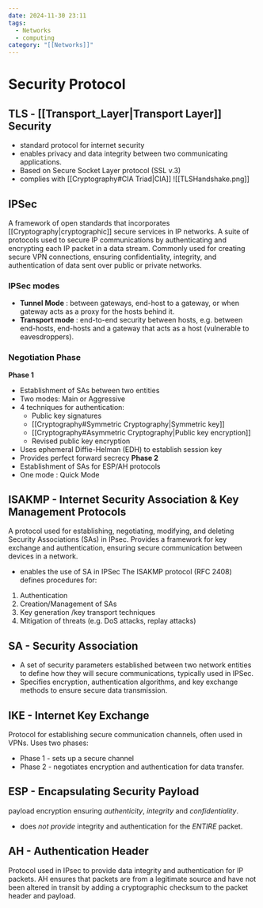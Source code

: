 ```yaml
---
date: 2024-11-30 23:11
tags:
  - Networks
  - computing
category: "[[Networks]]"
---
```

# Security Protocol
## TLS - [[Transport_Layer|Transport Layer]] Security
- standard protocol for internet security
- enables privacy and data integrity between two communicating applications.
- Based on Secure Socket Layer protocol (SSL v.3)
- complies with [[Cryptography#CIA Triad|CIA]] ![[TLSHandshake.png]]
## IPSec
A framework of open standards that incorporates [[Cryptography|cryptographic]] secure services in IP networks.
A suite of protocols used to secure IP communications by authenticating and encrypting each IP packet in a data stream.
Commonly used for creating secure VPN connections, ensuring confidentiality, integrity, and authentication of data sent over public or private networks.
### IPSec modes
- **Tunnel Mode** : between gateways, end-host to a gateway, or when gateway acts as a proxy for the hosts behind it.
- **Transport mode** : end-to-end security between hosts, e.g. between end-hosts, end-hosts and a gateway that acts as a host (vulnerable to eavesdroppers).
### Negotiation Phase
**Phase 1**
- Establishment of SAs between two entities
- Two modes: Main or Aggressive
- 4 techniques for authentication:
	- Public key signatures
	- [[Cryptography#Symmetric Cryptography|Symmetric key]]
	- [[Cryptography#Asymmetric Cryptography|Public key encryption]]
	- Revised public key encryption
- Uses ephemeral Diffie-Helman (EDH) to establish session key
- Provides perfect forward secrecy
**Phase 2**
- Establishment of SAs for ESP/AH protocols
- One mode : Quick Mode

## ISAKMP - Internet Security Association & Key Management Protocols
A protocol used for establishing, negotiating, modifying, and deleting Security Associations (SAs) in IPsec.
Provides a framework for key exchange and authentication, ensuring secure communication between devices in a network.
- enables the use of SA in IPSec
The ISAKMP protocol (RFC 2408) defines procedures for:
1. Authentication 
2. Creation/Management of SAs 
3. Key generation /key transport techniques 
4. Mitigation of threats (e.g. DoS attacks, replay attacks)
## SA - Security Association
- A set of security parameters established between two network entities to define how they will secure communications, typically used in IPSec.
- Specifies encryption, authentication algorithms, and key exchange methods to ensure secure data transmission.

## IKE - Internet Key Exchange
Protocol for establishing secure communication channels, often used in VPNs.
Uses two phases:
- Phase 1 - sets up a secure channel
- Phase 2 - negotiates encryption and authentication for data transfer.
## ESP - Encapsulating Security Payload
payload encryption ensuring *authenticity*, *integrity* and *confidentiality*.
- does *not provide* integrity and authentication for the *ENTIRE* packet.
## AH - Authentication Header
Protocol used in IPsec to provide data integrity and authentication for IP packets.
AH ensures that packets are from a legitimate source and have not been altered in transit by adding a cryptographic checksum to the packet header and payload.
